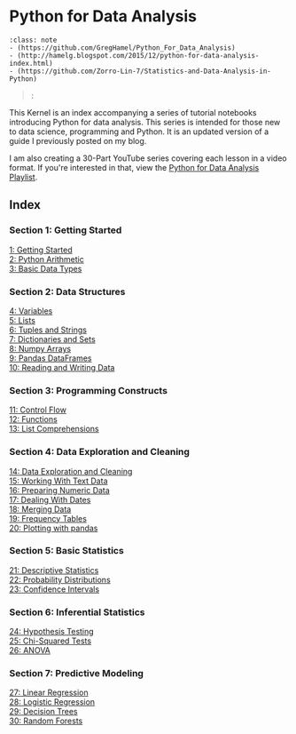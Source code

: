 # Python for Data Analysis

```{admonition} Copyright & Sources
:class: note
- (https://github.com/GregHamel/Python_For_Data_Analysis)
- (http://hamelg.blogspot.com/2015/12/python-for-data-analysis-index.html)
- (https://github.com/Zorro-Lin-7/Statistics-and-Data-Analysis-in-Python)
```

> :
>


This Kernel is an index accompanying a series of tutorial notebooks introducing Python for data analysis. This series is intended for those new to data science, programming and Python. It is an updated version of a guide I previously posted on my blog.

I am also creating a 30-Part YouTube series covering each lesson in a video format. If you're interested in that, view the [Python for Data Analysis Playlist](https://www.youtube.com/playlist?list=PLiC1doDIe9rCYWmH9wIEYEXXaJ4KAi3jc).

## Index

### Section 1: Getting Started

[1: Getting Started](https://www.kaggle.com/hamelg/python-for-data-1-getting-started) <br>
[2: Python Arithmetic](https://www.kaggle.com/hamelg/python-for-data-2-python-arithmetic) <br>
[3: Basic Data Types](https://www.kaggle.com/hamelg/python-for-data-3-basic-data-types) <br>

### Section 2: Data Structures

[4: Variables](https://www.kaggle.com/hamelg/python-for-data-4-variables) <br>
[5: Lists](https://www.kaggle.com/hamelg/python-for-data-5-lists)<br>
[6: Tuples and Strings](https://www.kaggle.com/hamelg/python-for-data-6-tuples-and-strings)<br>
[7: Dictionaries and Sets](https://www.kaggle.com/hamelg/python-for-data-7-dictionaries-and-sets)<br>
[8: Numpy Arrays](https://www.kaggle.com/hamelg/python-for-data-8-numpy-arrays)<br>
[9: Pandas DataFrames](https://www.kaggle.com/hamelg/python-for-data-9-pandas-dataframes)<br>
[10: Reading and Writing Data](https://www.kaggle.com/hamelg/python-for-data-10-reading-and-writing-data)<br>

### Section 3: Programming Constructs

[11: Control Flow](https://www.kaggle.com/hamelg/python-for-data-11-control-flow)<br>
[12: Functions](https://www.kaggle.com/hamelg/python-for-data-12-functions)<br>
[13: List Comprehensions](https://www.kaggle.com/hamelg/python-for-data-13-list-comprehensions)<br>

### Section 4: Data Exploration and Cleaning

[14: Data Exploration and Cleaning](https://www.kaggle.com/hamelg/python-for-data-14-data-exploration-and-cleaning)<br>
[15: Working With Text Data](https://www.kaggle.com/hamelg/python-for-data-15-working-with-text-data)<br>
[16: Preparing Numeric Data](https://www.kaggle.com/hamelg/python-for-data-16-preparing-numeric-data)<br>
[17: Dealing With Dates](https://www.kaggle.com/hamelg/python-for-data-17-dealing-with-dates)<br>
[18: Merging Data](https://www.kaggle.com/hamelg/python-for-data-18-merging-data)<br>
[19: Frequency Tables](https://www.kaggle.com/hamelg/python-for-data-19-frequency-tables)<br>
[20: Plotting with pandas](https://www.kaggle.com/hamelg/python-for-data-20-plotting-with-pandas)<br>

### Section 5: Basic Statistics

[21: Descriptive Statistics](https://www.kaggle.com/hamelg/python-for-data-21-descriptive-statistics)<br>
[22: Probability Distributions](https://www.kaggle.com/hamelg/python-for-data-22-probability-distributions)<br>
[23: Confidence Intervals](https://www.kaggle.com/hamelg/python-for-data-23-confidence-intervals)<br>

### Section 6: Inferential Statistics

[24: Hypothesis Testing](https://www.kaggle.com/hamelg/python-for-data-24-hypothesis-testing)<br>
[25: Chi-Squared Tests](https://www.kaggle.com/hamelg/python-for-data-25-chi-squared-tests)<br>
[26: ANOVA](https://www.kaggle.com/hamelg/python-for-data-26-ANOVA)<br>

### Section 7: Predictive Modeling

[27: Linear Regression](https://www.kaggle.com/hamelg/python-for-data-27-linear-regression)<br>
[28: Logistic Regression](https://www.kaggle.com/hamelg/python-for-data-28-logistic-regression)<br>
[29: Decision Trees](https://www.kaggle.com/hamelg/python-for-data-29-decision-trees)<br>
[30: Random Forests](https://www.kaggle.com/hamelg/python-for-data-30-random-forests)<br>
